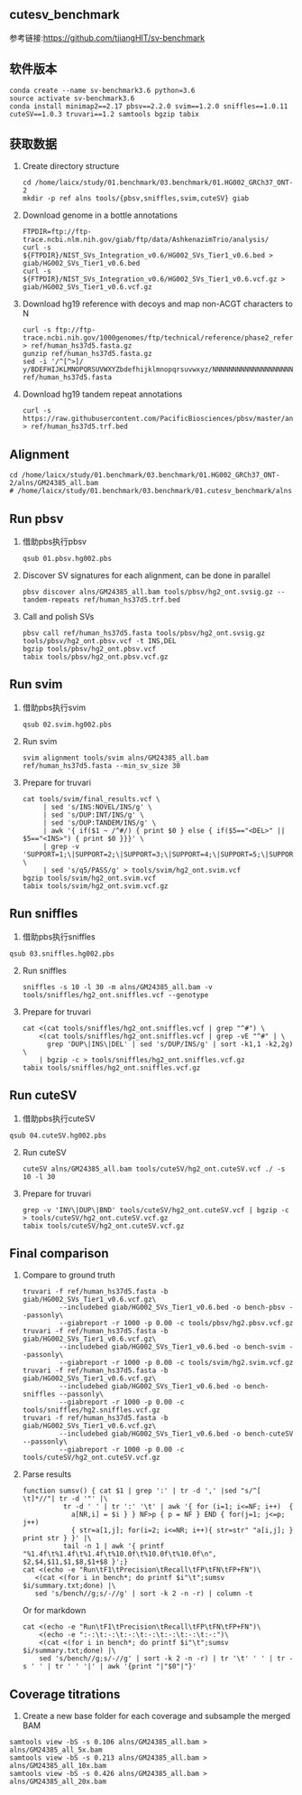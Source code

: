 ## cutesv_benchmark

参考链接:https://github.com/tjiangHIT/sv-benchmark

## 软件版本
```
conda create --name sv-benchmark3.6 python=3.6
source activate sv-benchmark3.6
conda install minimap2==2.17 pbsv==2.2.0 svim==1.2.0 sniffles==1.0.11 cuteSV==1.0.3 truvari==1.2 samtools bgzip tabix
```

## 获取数据
1. Create directory structure
   ```
   cd /home/laicx/study/01.benchmark/03.benchmark/01.HG002_GRCh37_ONT-2
   mkdir -p ref alns tools/{pbsv,sniffles,svim,cuteSV} giab
   ```
2. Download genome in a bottle annotations
   ```
   FTPDIR=ftp://ftp-trace.ncbi.nlm.nih.gov/giab/ftp/data/AshkenazimTrio/analysis/
   curl -s ${FTPDIR}/NIST_SVs_Integration_v0.6/HG002_SVs_Tier1_v0.6.bed > giab/HG002_SVs_Tier1_v0.6.bed
   curl -s ${FTPDIR}/NIST_SVs_Integration_v0.6/HG002_SVs_Tier1_v0.6.vcf.gz > giab/HG002_SVs_Tier1_v0.6.vcf.gz
   ```
3. Download hg19 reference with decoys and map non-ACGT characters to N
   ```
   curl -s ftp://ftp-trace.ncbi.nih.gov/1000genomes/ftp/technical/reference/phase2_reference_assembly_sequence/hs37d5.fa.gz > ref/human_hs37d5.fasta.gz
   gunzip ref/human_hs37d5.fasta.gz
   sed -i '/^[^>]/ y/BDEFHIJKLMNOPQRSUVWXYZbdefhijklmnopqrsuvwxyz/NNNNNNNNNNNNNNNNNNNNNNNNNNNNNNNNNNNNNNNNNNNN/' ref/human_hs37d5.fasta
   ```
4. Download hg19 tandem repeat annotations
   ```
   curl -s https://raw.githubusercontent.com/PacificBiosciences/pbsv/master/annotations/human_hs37d5.trf.bed > ref/human_hs37d5.trf.bed
   ```

## Alignment
```
cd /home/laicx/study/01.benchmark/03.benchmark/01.HG002_GRCh37_ONT-2/alns/GM24385_all.bam
# /home/laicx/study/01.benchmark/03.benchmark/01.cutesv_benchmark/alns
```

## Run pbsv
1. 借助pbs执行pbsv
   ```
   qsub 01.pbsv.hg002.pbs
   ```
2. Discover SV signatures for each alignment, can be done in parallel
   ```
   pbsv discover alns/GM24385_all.bam tools/pbsv/hg2_ont.svsig.gz --tandem-repeats ref/human_hs37d5.trf.bed
   ```
3. Call and polish SVs
   ```
   pbsv call ref/human_hs37d5.fasta tools/pbsv/hg2_ont.svsig.gz tools/pbsv/hg2_ont.pbsv.vcf -t INS,DEL
   bgzip tools/pbsv/hg2_ont.pbsv.vcf
   tabix tools/pbsv/hg2_ont.pbsv.vcf.gz
   ```
## Run svim
1. 借助pbs执行svim
   ```
   qsub 02.svim.hg002.pbs
   ```
2. Run svim
   ```
   svim alignment tools/svim alns/GM24385_all.bam ref/human_hs37d5.fasta --min_sv_size 30
   ```
3. Prepare for truvari
   ```
   cat tools/svim/final_results.vcf \
        | sed 's/INS:NOVEL/INS/g' \
        | sed 's/DUP:INT/INS/g' \
        | sed 's/DUP:TANDEM/INS/g' \
        | awk '{ if($1 ~ /^#/) { print $0 } else { if($5=="<DEL>" || $5=="<INS>") { print $0 }}}' \
        | grep -v 'SUPPORT=1;\|SUPPORT=2;\|SUPPORT=3;\|SUPPORT=4;\|SUPPORT=5;\|SUPPORT=6;\|SUPPORT=7;\|SUPPORT=8;\|SUPPORT=9;' \
        | sed 's/q5/PASS/g' > tools/svim/hg2_ont.svim.vcf
   bgzip tools/svim/hg2_ont.svim.vcf
   tabix tools/svim/hg2_ont.svim.vcf.gz
   ```
## Run sniffles
 1. 借助pbs执行sniffles
   ```
   qsub 03.sniffles.hg002.pbs
   ```
 2. Run sniffles
    ```
    sniffles -s 10 -l 30 -m alns/GM24385_all.bam -v tools/sniffles/hg2_ont.sniffles.vcf --genotype
    ```
 3. Prepare for truvari
    ```
    cat <(cat tools/sniffles/hg2_ont.sniffles.vcf | grep "^#") \
        <(cat tools/sniffles/hg2_ont.sniffles.vcf | grep -vE "^#" | \
          grep 'DUP\|INS\|DEL' | sed 's/DUP/INS/g' | sort -k1,1 -k2,2g) \
        | bgzip -c > tools/sniffles/hg2_ont.sniffles.vcf.gz
    tabix tools/sniffles/hg2_ont.sniffles.vcf.gz
    ```
## Run cuteSV
 1. 借助pbs执行cuteSV
   ```
   qsub 04.cuteSV.hg002.pbs
   ```
 2. Run cuteSV
    ```
    cuteSV alns/GM24385_all.bam tools/cuteSV/hg2_ont.cuteSV.vcf ./ -s 10 -l 30
    ```
 3. Prepare for truvari
    ```
    grep -v 'INV\|DUP\|BND' tools/cuteSV/hg2_ont.cuteSV.vcf | bgzip -c > tools/cuteSV/hg2_ont.cuteSV.vcf.gz
    tabix tools/cuteSV/hg2_ont.cuteSV.vcf.gz
    ```
## Final comparison
  1. Compare to ground truth
     ```
     truvari -f ref/human_hs37d5.fasta -b giab/HG002_SVs_Tier1_v0.6.vcf.gz\
              --includebed giab/HG002_SVs_Tier1_v0.6.bed -o bench-pbsv --passonly\
              --giabreport -r 1000 -p 0.00 -c tools/pbsv/hg2.pbsv.vcf.gz
     truvari -f ref/human_hs37d5.fasta -b giab/HG002_SVs_Tier1_v0.6.vcf.gz\
              --includebed giab/HG002_SVs_Tier1_v0.6.bed -o bench-svim --passonly\
              --giabreport -r 1000 -p 0.00 -c tools/svim/hg2.svim.vcf.gz
     truvari -f ref/human_hs37d5.fasta -b giab/HG002_SVs_Tier1_v0.6.vcf.gz\
              --includebed giab/HG002_SVs_Tier1_v0.6.bed -o bench-sniffles --passonly\
              --giabreport -r 1000 -p 0.00 -c tools/sniffles/hg2.sniffles.vcf.gz
     truvari -f ref/human_hs37d5.fasta -b giab/HG002_SVs_Tier1_v0.6.vcf.gz\
              --includebed giab/HG002_SVs_Tier1_v0.6.bed -o bench-cuteSV --passonly\
              --giabreport -r 1000 -p 0.00 -c tools/cuteSV/hg2_ont.cuteSV.vcf.gz
     ```
  2. Parse results
     ```
     function sumsv() { cat $1 | grep ':' | tr -d ',' |sed "s/^[ \t]*//"| tr -d '"' |\
               tr -d ' ' | tr ':' '\t' | awk '{ for (i=1; i<=NF; i++)  {
                 a[NR,i] = $i } } NF>p { p = NF } END { for(j=1; j<=p; j++)
                 { str=a[1,j]; for(i=2; i<=NR; i++){ str=str" "a[i,j]; } print str } }' |\
               tail -n 1 | awk '{ printf "%1.4f\t%1.4f\t%1.4f\t%10.0f\t%10.0f\t%10.0f\n", $2,$4,$11,$1,$8,$1+$8 }';}
     cat <(echo -e "Run\tF1\tPrecision\tRecall\tFP\tFN\tFP+FN")\
        <(cat <(for i in bench*; do printf $i"\t";sumsv $i/summary.txt;done) |\
        sed 's/bench//g;s/-//g' | sort -k 2 -n -r) | column -t
     ```  
      Or for markdown  
      ```
      cat <(echo -e "Run\tF1\tPrecision\tRecall\tFP\tFN\tFP+FN")\
          <(echo -e ":-:\t:-:\t:-:\t:-:\t:-:\t:-:\t:-:")\
          <(cat <(for i in bench*; do printf $i"\t";sumsv $i/summary.txt;done) |\
          sed 's/bench//g;s/-//g' | sort -k 2 -n -r) | tr '\t' ' ' | tr -s ' ' | tr ' ' '|' | awk '{print "|"$0"|"}'
      ```
## Coverage titrations
1. Create a new base folder for each coverage and subsample the merged BAM
 ```
 samtools view -bS -s 0.106 alns/GM24385_all.bam > alns/GM24385_all_5x.bam
 samtools view -bS -s 0.213 alns/GM24385_all.bam > alns/GM24385_all_10x.bam
 samtools view -bS -s 0.426 alns/GM24385_all.bam > alns/GM24385_all_20x.bam
 ```

